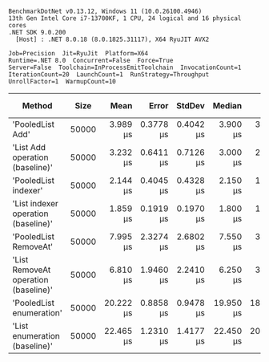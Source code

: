 ```

BenchmarkDotNet v0.13.12, Windows 11 (10.0.26100.4946)
13th Gen Intel Core i7-13700KF, 1 CPU, 24 logical and 16 physical cores
.NET SDK 9.0.200
  [Host] : .NET 8.0.18 (8.0.1825.31117), X64 RyuJIT AVX2

Job=Precision  Jit=RyuJit  Platform=X64  
Runtime=.NET 8.0  Concurrent=False  Force=True  
Server=False  Toolchain=InProcessEmitToolchain  InvocationCount=1  
IterationCount=20  LaunchCount=1  RunStrategy=Throughput  
UnrollFactor=1  WarmupCount=10  

```
| Method                               | Size  | Mean      | Error     | StdDev    | Median    | Min       | Max       | Ratio | RatioSD | Allocated | Alloc Ratio |
|------------------------------------- |------ |----------:|----------:|----------:|----------:|----------:|----------:|------:|--------:|----------:|------------:|
| &#39;PooledList Add&#39;                     | 50000 |  3.989 μs | 0.3778 μs | 0.4042 μs |  3.900 μs |  3.300 μs |  4.800 μs |  1.29 |    0.27 |      88 B |        0.08 |
| &#39;List Add operation (baseline)&#39;      | 50000 |  3.232 μs | 0.6411 μs | 0.7126 μs |  3.000 μs |  2.300 μs |  5.000 μs |  1.00 |    0.00 |    1096 B |        1.00 |
| &#39;PooledList indexer&#39;                 | 50000 |  2.144 μs | 0.4045 μs | 0.4328 μs |  2.150 μs |  1.500 μs |  2.900 μs |  0.69 |    0.20 |    1072 B |        0.98 |
| &#39;List indexer operation (baseline)&#39;  | 50000 |  1.859 μs | 0.1919 μs | 0.1970 μs |  1.800 μs |  1.500 μs |  2.300 μs |  0.59 |    0.12 |    1072 B |        0.98 |
| &#39;PooledList RemoveAt&#39;                | 50000 |  7.995 μs | 2.3274 μs | 2.6802 μs |  7.550 μs |  3.650 μs | 12.750 μs |  2.51 |    0.94 |    1072 B |        0.98 |
| &#39;List RemoveAt operation (baseline)&#39; | 50000 |  6.810 μs | 1.9460 μs | 2.2410 μs |  6.250 μs |  3.000 μs | 10.600 μs |  2.12 |    0.71 |    1360 B |        1.24 |
| &#39;PooledList enumeration&#39;             | 50000 | 20.222 μs | 0.8858 μs | 0.9478 μs | 19.950 μs | 18.800 μs | 21.900 μs |  6.53 |    1.33 |    1024 B |        0.93 |
| &#39;List enumeration (baseline)&#39;        | 50000 | 22.465 μs | 1.2310 μs | 1.4177 μs | 22.450 μs | 20.000 μs | 25.300 μs |  7.18 |    1.38 |    1072 B |        0.98 |
